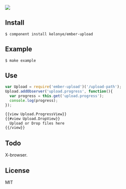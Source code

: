 
![](https://dl.dropbox.com/u/30162278/ember-upload.png) 

Install
---

    $ component install kelonye/ember-upload


Example
---
    
    $ make example

Use
---

```javascript
var Upload = require('ember-upload')('/upload-path');
Upload.addObserver('upload.progress', function(){
  var progress = this.get('upload.progress');
  console.log(progress);
});
```

```html
{{view Upload.ProgressView}}
{{#view Upload.DropView}}
  Upload or Drop files here
{{/view}}
```

Todo
---

X-browser.

License
---

MIT
